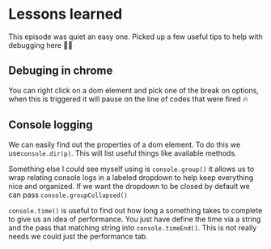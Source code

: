 # Lessons learned

This episode was quiet an easy one. Picked up a few useful tips to help with debugging here  👏🏻

## Debuging in chrome

You can right click on a dom element and pick one of the break on options, when this is triggered it will pause on the line of codes that were fired 🔥

## Console logging

We can easily find out the properties of a dom element. To do this we use`console.dir(p)`. This will list useful things like available methods.

Something else I could see myself using is `console.group()` it allows us to wrap relating console logs in a labeled dropdown to help keep everything nice and organized. If we want the dropdown to be closed by default we can pass `console.groupCollapsed()`

`console.time()` is useful to find out how long a something takes to complete to give us an idea of performance. You just have define the time via a string and the pass that matching string into `console.timeEnd()`. This is not really needs we could just the performance tab.
